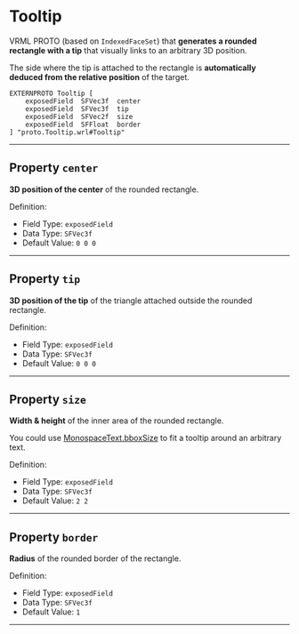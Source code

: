 # Tooltip

VRML PROTO (based on `IndexedFaceSet`) that **generates a rounded rectangle with a tip** that visually links to an arbitrary 3D position.

The side where the tip is attached to the rectangle is **automatically deduced from the relative position** of the target.

	EXTERNPROTO Tooltip [
		exposedField  SFVec3f  center
		exposedField  SFVec3f  tip
		exposedField  SFVec2f  size
		exposedField  SFFloat  border
	] "proto.Tooltip.wrl#Tooltip"


-------------------------------------------------------------------------------

## Property `center`

**3D position of the center** of the rounded rectangle.

Definition:
 - Field Type: `exposedField`
 - Data Type: `SFVec3f`
 - Default Value: `0 0 0`


-------------------------------------------------------------------------------

## Property `tip`

**3D position of the tip** of the triangle attached outside the rounded rectangle.

Definition:
 - Field Type: `exposedField`
 - Data Type: `SFVec3f`
 - Default Value: `0 0 0`


-------------------------------------------------------------------------------

## Property `size`

**Width & height** of the inner area of the rounded rectangle.

You could use [MonospaceText.bboxSize](https://github.com/wildpeaks/proto-monospacetext#event-bboxsize)
to fit a tooltip around an arbitrary text.

Definition:
 - Field Type: `exposedField`
 - Data Type: `SFVec3f`
 - Default Value: `2 2`


-------------------------------------------------------------------------------

## Property `border`

**Radius** of the rounded border of the rectangle.

Definition:
 - Field Type: `exposedField`
 - Data Type: `SFVec3f`
 - Default Value: `1`


-------------------------------------------------------------------------------

